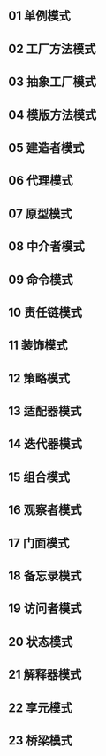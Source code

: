 ## 01 单例模式

## 02 工厂方法模式

## 03 抽象工厂模式

## 04 模版方法模式

## 05 建造者模式

## 06 代理模式

## 07 原型模式

## 08 中介者模式

## 09 命令模式

## 10 责任链模式

## 11 装饰模式

## 12 策略模式

## 13 适配器模式

## 14 迭代器模式

## 15 组合模式

## 16 观察者模式

## 17 门面模式

## 18 备忘录模式

## 19 访问者模式

## 20 状态模式

## 21 解释器模式

## 22 享元模式

## 23 桥梁模式